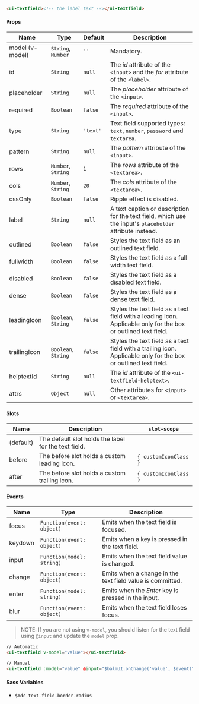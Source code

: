 ```html
<ui-textfield><!-- the label text --></ui-textfield>
```

#### Props

| Name            | Type                | Default  | Description                                                                                                     |
| --------------- | ------------------- | -------- | --------------------------------------------------------------------------------------------------------------- |
| model (v-model) | `String`, `Number`  | `''`     | Mandatory.                                                                                                      |
| id              | `String`            | `null`   | The _id_ attribute of the `<input>` and the _for_ attribute of the `<label>`.                                   |
| placeholder     | `String`            | `null`   | The _placeholder_ attribute of the `<input>`.                                                                   |
| required        | `Boolean`           | `false`  | The _required_ attribute of the `<input>`.                                                                      |
| type            | `String`            | `'text'` | Text field supported types: `text`, `number`, `password` and `textarea`.                                        |
| pattern         | `String`            | `null`   | The _pattern_ attribute of the `<input>`.                                                                       |
| rows            | `Number`, `String`  | `1`      | The _rows_ attribute of the `<textarea>`.                                                                       |
| cols            | `Number`, `String`  | `20`     | The _cols_ attribute of the `<textarea>`.                                                                       |
| cssOnly         | `Boolean`           | `false`  | Ripple effect is disabled.                                                                                      |
| label           | `String`            | `null`   | A text caption or description for the text field, which use the input's `placeholder` attribute instead.        |
| outlined        | `Boolean`           | `false`  | Styles the text field as an outlined text field.                                                                |
| fullwidth       | `Boolean`           | `false`  | Styles the text field as a full width text field.                                                               |
| disabled        | `Boolean`           | `false`  | Styles the text field as a disabled text field.                                                                 |
| dense           | `Boolean`           | `false`  | Styles the text field as a dense text field.                                                                    |
| leadingIcon     | `Boolean`, `String` | `false`  | Styles the text field as a text field with a leading icon. Applicable only for the box or outlined text field.  |
| trailingIcon    | `Boolean`, `String` | `false`  | Styles the text field as a text field with a trailing icon. Applicable only for the box or outlined text field. |
| helptextId      | `String`            | `null`   | The _id_ attribute of the `<ui-textfield-helptext>`.                                                            |
| attrs           | `Object`            | `null`   | Other attributes for `<input>` or `<textarea>`.                                                                 |

#### Slots

| Name      | Description                                          | `slot-scope`          |
| --------- | ---------------------------------------------------- | --------------------- |
| (default) | The default slot holds the label for the text field. |                       |
| before    | The before slot holds a custom leading icon.         | `{ customIconClass }` |
| after     | The before slot holds a custom trailing icon.        | `{ customIconClass }` |

#### Events

| Name    | Type                      | Description                                               |
| ------- | ------------------------- | --------------------------------------------------------- |
| focus   | `Function(event: object)` | Emits when the text field is focused.                     |
| keydown | `Function(event: object)` | Emits when a key is pressed in the text field.            |
| input   | `Function(model: string)` | Emits when the text field value is changed.               |
| change  | `Function(event: object)` | Emits when a change in the text field value is committed. |
| enter   | `Function(model: string)` | Emits when the _Enter_ key is pressed in the input.       |
| blur    | `Function(event: object)` | Emits when the text field loses focus.                    |

> NOTE: If you are not using `v-model`, you should listen for the text field using `@input` and update the `model` prop.

```html
// Automatic
<ui-textfield v-model="value"></ui-textfield>

// Manual
<ui-textfield :model="value" @input="$balmUI.onChange('value', $event)"></ui-textfield>
```

#### Sass Variables

- `$mdc-text-field-border-radius`
